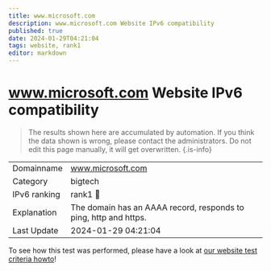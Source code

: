 ```yaml
---
title: www.microsoft.com
description: www.microsoft.com Website IPv6 compatibility
published: true
date: 2024-01-29T04:21:04
tags: website, rank1
editor: markdown
---
```


# www.microsoft.com Website IPv6 compatibility

> The results shown here are accumulated by automation. If you think the data shown is wrong, please contact the administrators. 
> Do not edit this page manually, it will get overwritten.
{.is-info}


|   |   |
| - | - |
| Domainname | www.microsoft.com
| Category | bigtech |
| IPv6 ranking | rank1 :1st_place_medal: |
| Explanation | The domain has an AAAA record, responds to ping, http and https. |
| Last Update | 2024-01-29 04:21:04 |

To see how this test was performed, please have a look at [our website test criteria howto](/howto/testcriteria/website)!

